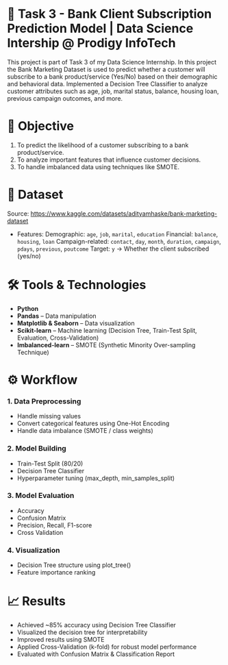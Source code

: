 # 🏦 Task 3 - Bank Client Subscription Prediction Model | Data Science Intership @ Prodigy InfoTech
This project is part of Task 3 of my Data Science Internship.
In this project the Bank Marketing Dataset is used to predict whether a customer will subscribe to a bank product/service (Yes/No) based on their demographic and behavioral data.
Implemented a Decision Tree Classifier to analyze customer attributes such as age, job, marital status, balance, housing loan, previous campaign outcomes, and more.


# 🎯 Objective
1. To predict the likelihood of a customer subscribing to a bank product/service.
2. To analyze important features that influence customer decisions.
3. To handle imbalanced data using techniques like SMOTE.


# 📂 Dataset
Source: https://www.kaggle.com/datasets/adityamhaske/bank-marketing-dataset
- Features:
   Demographic: `age`, `job`, `marital`, `education`
   Financial: `balance`, `housing`, `loan`
   Campaign-related: `contact`, `day`, `month`, `duration`, `campaign`, `pdays`, `previous`, `poutcome`
Target: `y` → Whether the client subscribed (yes/no)


# 🛠️ Tools & Technologies
- **Python**
- **Pandas** – Data manipulation
- **Matplotlib & Seaborn** – Data visualization
- **Scikit-learn** – Machine learning (Decision Tree, Train-Test Split, Evaluation, Cross-Validation)
- **Imbalanced-learn** – SMOTE (Synthetic Minority Over-sampling Technique)


# ⚙️ Workflow
### 1. Data Preprocessing
- Handle missing values
- Convert categorical features using One-Hot Encoding
- Handle data imbalance (SMOTE / class weights)

### 2. Model Building
- Train-Test Split (80/20)
- Decision Tree Classifier
- Hyperparameter tuning (max_depth, min_samples_split)

### 3. Model Evaluation
- Accuracy
- Confusion Matrix
- Precision, Recall, F1-score
- Cross Validation

### 4. Visualization
- Decision Tree structure using plot_tree()
- Feature importance ranking


# 📈 Results
- Achieved ~85% accuracy using Decision Tree Classifier  
- Visualized the decision tree for interpretability
- Improved results using SMOTE
- Applied Cross-Validation (k-fold) for robust model performance
- Evaluated with Confusion Matrix & Classification Report
